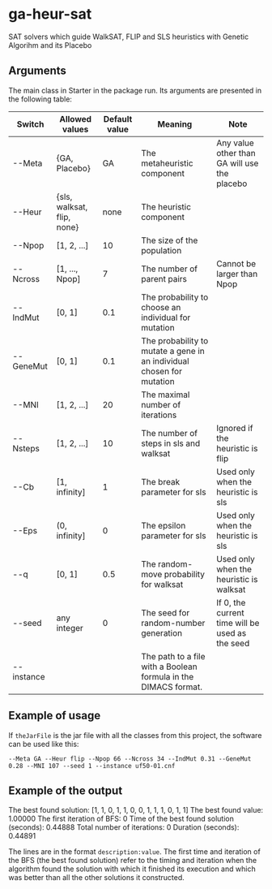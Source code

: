 # ga-heur-sat
SAT solvers which guide WalkSAT, FLIP and SLS heuristics with Genetic Algorihm and its Placebo

## Arguments

The main class in Starter in the package run. Its arguments are presented in the following table:

| Switch    | Allowed values       | Default value | Meaning | Note |
|-----------|----------------------|---------|---------------|------|
| --Meta    | {GA, Placebo}        | GA      | The metaheuristic component | Any value other than GA will use the placebo |
| --Heur    | {sls, walksat, flip, none} | none | The heuristic component | |
| --Npop    | [1, 2, ...]          | 10  | The size of the population | |
| --Ncross  | [1, ..., Npop]       | 7   | The number of parent pairs | Cannot be larger than Npop |
| --IndMut  | [0, 1]               | 0.1 | The probability to choose an individual for mutation | |
| --GeneMut | [0, 1]               | 0.1 | The probability to mutate a gene in an individual chosen for mutation | |
| --MNI     | [1, 2, ...]          | 20  |The maximal number of iterations | 
| --Nsteps  | [1, 2, ...]          | 10  |The number of steps in sls and walksat | Ignored if the heuristic is flip
| --Cb      | [1, infinity]        | 1   |The break parameter for sls | Used only when the heuristic is sls
| --Eps     | (0, infinity]        | 0   |The epsilon parameter for sls | Used only when the heuristic is sls
| --q       | [0, 1]               | 0.5 |The random-move probability for walksat | Used only when the heuristic is walksat
| --seed    | any integer          | 0   |The seed for random-number generation   | If 0, the current time will be used as the seed |
| --instance|                      |     |The path to a file with a Boolean formula in the DIMACS format.

## Example of usage

If `theJarFile` is the jar file with all the classes from this project, the software can be used like this:

`--Meta GA --Heur flip --Npop 66 --Ncross 34 --IndMut 0.31 --GeneMut 0.28 --MNI 107 --seed 1 --instance uf50-01.cnf`

## Example of the output

The best found solution: [1, 1, 0, 1, 1, 0, 0, 1, 1, 1, 0, 1, 1]
The best found value: 1.00000
The first iteration of BFS: 0
Time of the best found solution (seconds): 0.44888
Total number of iterations: 0
Duration (seconds): 0.44891

The lines are in the format `description:value`. The first time and iteration of the BFS (the best found solution) refer to the timing and iteration when the algorithm found the solution with which it finished its execution and which was better than all the other solutions it constructed.

